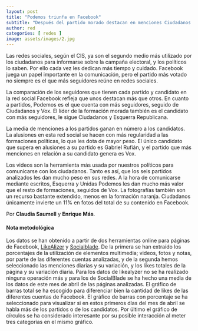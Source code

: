 ```yaml
---
layout: post
title: "Podemos triunfa en Facebook"
subtitle: "Después del partido morado destacan en menciones Ciudadanos y el partido de extrema derecha Vox, pero en algunas ocasiones los resultados reales distan mucho de la popularidad de los políticos en la red"
author: red 
categories: [ redes ]
image: assets/images/2.jpg
---
```

Las redes sociales, según el CIS, ya son el segundo medio más utilizado por los ciudadanos para informarse sobre la campaña electoral, y los políticos lo saben. Por ello cada vez les dedican más tiempo y cuidado. Facebook juega un papel importante en la comunicación, pero el partido más votado no siempre es el que más seguidores reúne en redes sociales.

<div class="flourish-embed flourish-chart" data-src="visualisation/298955"></div><script src="https://public.flourish.studio/resources/embed.js"></script> 

La comparación de los seguidores que tienen cada partido y candidato en la red social Facebook refleja que unos destacan más que otros. En cuanto a partidos, Podemos es el que cuenta con más seguidores, seguido de Ciudadanos y Vox. El líder de la formación morada también es el candidato con más seguidores, le sigue Ciudadanos y Esquerra Republicana. 


<div class="flourish-embed flourish-chart" data-src="visualisation/298942"></div><script src="https://public.flourish.studio/resources/embed.js"></script> 

La media de menciones a los partidos ganan en número a los candidatos. La alusiones en esta red social se hacen con más regularidad a las formaciones políticas, lo que les dota de mayor peso. El único candidato que supera en alusiones a su partido es Gabriel Rufián, y el partido que más menciones en relación a su candidato genera es Vox.

<div class="flourish-embed flourish-chart" data-src="visualisation/299096"></div><script src="https://public.flourish.studio/resources/embed.js"></script> 

Los videos son la herramienta más usada por nuestros políticos para comunicarse con los ciudadanos. Tanto es así, que los seis partidos analizados les dan mucho peso en sus redes. A la hora de comunicarse mediante escritos, Esquerra y Unidas Podemos les dan mucho más valor que el resto de formaciones, seguidos de Vox. La fotografías también son un recurso bastante extendido, menos en la formación naranja. Ciudadanos únicamente invierte un 11% en fotos del total de su contenido en Facebook. 

Por **Claudia Saumell** y **Enrique Más**.

<div class="alert alert-secondary" role="alert">
  <h4 class="alert-heading">Nota metodológica</h4>
<p>Los datos se han obtenido a partir de dos herramientas online para páginas de Facebook, <a href="https://likealyzer.com/?lang=en">LikeAlizer</a> y <a href="https://socialblade.com/">Socialblade</a>. De la primera se han extraído los porcentajes de la utilización de elementos multimedia; videos, fotos y notas, por parte de las diferentes cuentas analizadas, y de la segunda hemos seleccionado las menciones diarias y su variación, y los likes totales de la página y su variación diaria. Para los datos de likealyzer no se ha realizado ninguna operación más y para los de SocialBlade se ha hecho una media de los datos de este mes de abril de las páginas analizadas. El gráfico de barras total se ha escogido para diferenciar bien la cantidad de likes de las diferentes cuentas de Facebook. El gráfico de barras con porcentaje se ha seleccionado para visualizar si en estos primeros días del mes de abril se habla más de los partidos o de los candidatos. Por último el gráfico de círculos se ha considerado interesante por su posible interacción al meter tres categorías en el mismo gráfico.</p>
</div>


 




